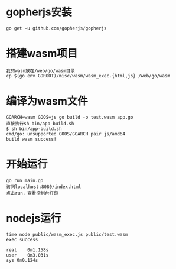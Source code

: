 # gopherjs安装
    go get -u github.com/gopherjs/gopherjs
# 搭建wasm项目
    我的wasm放在/web/go/wasm目录
    cp $(go env GOROOT)/misc/wasm/wasm_exec.{html,js} /web/go/wasm
# 编译为wasm文件
    GOARCH=wasm GOOS=js go build -o test.wasm app.go
    直接执行sh bin/app-build.sh
    $ sh bin/app-build.sh 
    cmd/go: unsupported GOOS/GOARCH pair js/amd64
    build wasm success!

# 开始运行
    go run main.go
    访问localhost:8080/index.html
    点击run，查看控制台打印
# nodejs运行
    time node public/wasm_exec.js public/test.wasm
    exec success
    
    real	0m1.158s
    user	0m3.031s
    sys	0m0.124s

